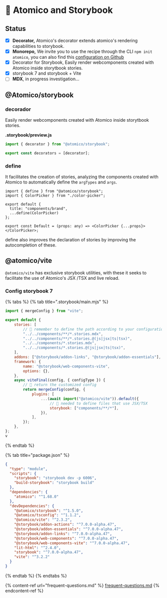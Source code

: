 # 📖 Atomico and Storybook

## Status

* [x] **Decorator,** Atomico's decorator extends atomico's rendering capabilities to storybook.
* [x] **Monorepo,** We invite you to use the recipe through the CLI `npm init atomico`, you can also find this [configuration on Github](https://github.com/atomicojs/base/tree/storybook-monorepo)
* [x] Decorator for Storybook, Easily render webcomponents created with Atomico inside storytbook stories.&#x20;
* [x] storybook 7 and storybook + Vite
* [ ] **MDX**, in progress investigation...

## @Atomico/storybook

### decorador

Easily render webcomponents created with Atomico inside storytbook stories.&#x20;

**.storybook/preview.js**

```typescript
import { decorator } from "@atomico/storybook";

export const decorators = [decorator];
```

### define

It facilitates the creation of stories, analyzing the components created with Atomico to automatically define the `argTypes` and `args`.

```tsx
import { define } from "@atomico/storybook";
import { ColorPicker } from "./color-picker";

export default {
  title: "components/brand",
  ...define(ColorPicker)
};

export const Default = (props: any) => <ColorPicker {...props}></ColorPicker>;
```

define also improves the declaration of stories by improving the autocompletion of these.



## @atomico/vite

`@atomico/vite` has exclusive storybook utilities, with these it seeks to facilitate the use of Atomico's JSX /TSX and live reload.

### Config storybook 7

{% tabs %}
{% tab title=".storybook/main.mjs" %}
```javascript
import { mergeConfig } from "vite";

export default {
    stories: [
        // 📌 remember to define the path according to your configuration
        "../../components/**/*.stories.mdx",
        "../../components/**/*.stories.@(js|jsx|ts|tsx)",
        "../../components/*.stories.mdx",
        "../../components/*.stories.@(js|jsx|ts|tsx)",
    ],
    addons: ["@storybook/addon-links", "@storybook/addon-essentials"],
    framework: {
        name: "@storybook/web-components-vite",
        options: {},
    },
    async viteFinal(config, { configType }) {
        // 📌 return the customized config
        return mergeConfig(config, {
            plugins: [
                ...(await import("@atomico/vite")).default({
                    // 📌 needed to define files that use JSX/TSX
                    storybook: ["components/**/*"],
                }),
            ],
        });
    },
};
v
```
{% endtab %}

{% tab title="package.json" %}
```json
{
  "type": "module",
  "scripts": {
    "storybook": "storybook dev -p 6006",
    "build-storybook": "storybook build"
  },
  "dependencies": {
    "atomico": "^1.68.0"
  },
  "devDependencies": {
    "@atomico/storybook": "^1.5.0",
    "@atomico/tsconfig": "^1.1.2",
    "@atomico/vite": "^2.3.2",
    "@storybook/addon-actions": "^7.0.0-alpha.47",
    "@storybook/addon-essentials": "^7.0.0-alpha.47",
    "@storybook/addon-links": "^7.0.0-alpha.47",
    "@storybook/web-components": "^7.0.0-alpha.47",
    "@storybook/web-components-vite": "^7.0.0-alpha.47",
    "lit-html": "^2.4.0",
    "storybook": "^7.0.0-alpha.47",
    "vite": "^3.2.2"
  }
}
```
{% endtab %}
{% endtabs %}

{% content-ref url="frequent-questions.md" %}
[frequent-questions.md](frequent-questions.md)
{% endcontent-ref %}





